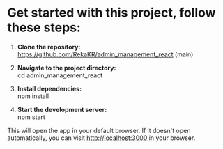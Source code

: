 # Get started with this project, follow these steps:

1. **Clone the repository:**  
https://github.com/RekaKR/admin_management_react (main)  


2. **Navigate to the project directory:**  
cd admin_management_react  

3. **Install dependencies:**  
npm install  

4. **Start the development server:**  
npm start  

This will open the app in your default browser. If it doesn't open automatically, you can visit [http://localhost:3000](http://localhost:3000) in your browser.
